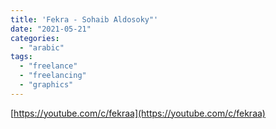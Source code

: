 ```yaml
---
title: 'Fekra - Sohaib Aldosoky"'
date: "2021-05-21"
categories:
  - "arabic"
tags:
  - "freelance"
  - "freelancing"
  - "graphics"
---
```


[https://youtube.com/c/fekraa](https://youtube.com/c/fekraa)
